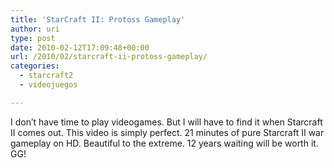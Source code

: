 ```yaml
---
title: 'StarCraft II: Protoss Gameplay'
author: uri
type: post
date: 2010-02-12T17:09:48+00:00
url: /2010/02/starcraft-ii-protoss-gameplay/
categories:
  - starcraft2
  - videojuegos

---
```

I don&#8217;t have time to play videogames. But I will have to find it when Starcraft II comes out. This video is simply perfect. 21 minutes of pure Starcraft II war gameplay on HD. Beautiful to the extreme. 12 years waiting will be worth it. GG!

<p style="text-align: center;">
</p>